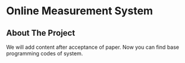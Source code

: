 # Online Measurement System

<!-- ABOUT THE PROJECT -->
## About The Project

We will add content after acceptance of paper.
Now you can find base programming codes of system.
